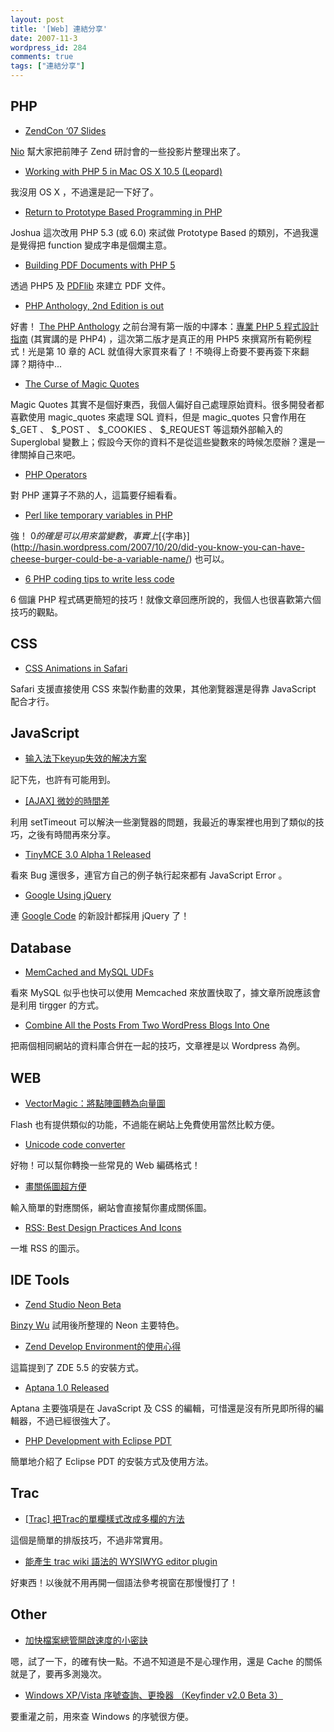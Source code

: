 ```yaml
---
layout: post
title: '[Web] 連結分享'
date: 2007-11-3
wordpress_id: 284
comments: true
tags: ["連結分享"]
---
```


<!--more-->

## PHP

* [ZendCon ‘07 Slides](http://nio.infor96.com/archives/772)

[Nio](http://nio.infor96.com/) 幫大家把前陣子 Zend 研討會的一些投影片整理出來了。

* [Working with PHP 5 in Mac OS X 10.5 (Leopard)](http://www.procata.com/blog/archives/2007/10/28/working-with-php-5-in-mac-os-x-105/)

我沒用 OS X ，不過還是記一下好了。

* [Return to Prototype Based Programming in PHP](http://personal.schmalls.com/2007/10/29/return-to-prototype-based-programming-in-php/)

Joshua 這次改用 PHP 5.3 (或 6.0) 來試做 Prototype Based 的類別，不過我還是覺得把 function 變成字串是個爛主意。

* [Building PDF Documents with PHP 5](http://www.devshed.com/c/a/PHP/Building-PDF-Documents-with-PHP-5/)

透過 PHP5 及 [PDFlib](http://www.php.net/pdf) 來建立 PDF 文件。

* [PHP Anthology, 2nd Edition is out](http://weierophinney.net/matthew/archives/148-PHP-Anthology,-2nd-Edition-is-out.html)

好書！ [The PHP Anthology](http://www.sitepoint.com/books/phpant2/) 之前台灣有第一版的中譯本：[專業 PHP 5 程式設計指南](http://tlsj.tenlong.com.tw/WebModule/BookSearch/bookSearchViewAction.do?isbn=9867529677&amp;sid=23815) (其實講的是 PHP4) ，這次第二版才是真正的用 PHP5 來撰寫所有範例程式！光是第 10 章的 ACL 就值得大家買來看了！不曉得上奇要不要再簽下來翻譯？期待中...

* [The Curse of Magic Quotes](http://mordred.niama.net/blog/?p=122)

Magic Quotes 其實不是個好東西，我個人偏好自己處理原始資料。很多開發者都喜歡使用 magic_quotes 來處理 SQL 資料，但是 magic_quotes 只會作用在 $_GET 、 $_POST 、 $_COOKIES 、 $_REQUEST 等這類外部輸入的 Superglobal 變數上；假設今天你的資料不是從這些變數來的時候怎麼辦？還是一律關掉自己來吧。  

* [PHP Operators](http://www.devshed.com/c/a/PHP/PHP-Operators/)

對 PHP 運算子不熟的人，這篇要仔細看看。

* [Perl like temporary variables in PHP](http://blog.adaniels.nl/?p=58)

強！ ${0} 的確是可以用來當變數，事實上 [${字串}](http://hasin.wordpress.com/2007/10/20/did-you-know-you-can-have-cheese-burger-could-be-a-variable-name/) 也可以。

* [6 PHP coding tips to write less code](http://www.alexatnet.com/node/100)

6 個讓 PHP 程式碼更簡短的技巧！就像文章回應所說的，我個人也很喜歡第六個技巧的觀點。



## CSS

* [CSS Animations in Safari](http://snook.ca/archives/javascript/css_animations_in_safari/)

Safari 支援直接使用 CSS 來製作動畫的效果，其他瀏覽器還是得靠 JavaScript 配合才行。 



## JavaScript

* [输入法下keyup失效的解决方案](http://realazy.org/blog/2007/10/31/solution-of-keyup-failing-when-ime-is-on/)

記下先，也許有可能用到。

* [[AJAX] 微妙的時間差](http://blog.ericsk.org/archives/800)

利用 setTimeout 可以解決一些瀏覽器的問題，我最近的專案裡也用到了類似的技巧，之後有時間再來分享。

* [TinyMCE 3.0 Alpha 1 Released](http://tinymce.moxiecode.com/punbb/viewtopic.php?id=8959)

看來 Bug 還很多，連官方自己的例子執行起來都有 JavaScript Error 。

* [Google Using jQuery](http://jquery.com/blog/2007/11/02/google-using-jquery/)

連 [Google Code](http://code.google.com/) 的新設計都採用 jQuery 了！ 



## Database

* [MemCached and MySQL UDFs](http://www.rooftopsolutions.nl/article/159)

看來 MySQL 似乎也快可以使用 Memcached 來放置快取了，據文章所說應該會是利用 tirgger 的方式。 

* [Combine All the Posts From Two WordPress Blogs Into One](http://css-tricks.com/combine-all-the-posts-from-two-wordpress-blogs-into-one/)

把兩個相同網站的資料庫合併在一起的技巧，文章裡是以 Wordpress 為例。



## WEB

* [VectorMagic：將點陣圖轉為向量圖](http://blog.gslin.org/archives/2007/10/28/1354/)

 Flash 也有提供類似的功能，不過能在網站上免費使用當然比較方便。

* [Unicode code converter](http://simonwillison.net/2007/Oct/28/ishida/)

好物！可以幫你轉換一些常見的 Web 編碼格式！

* [畫關係圖超方便](http://markchiang.blogspot.com/2007/10/blog-post_31.html)

輸入簡單的對應關係，網站會直接幫你畫成關係圖。

* [RSS: Best Design Practices And Icons](http://www.smashingmagazine.com/2007/11/02/rss-best-design-practices-and-icons/)

一堆 RSS 的圖示。 



## IDE Tools 

* [Zend Studio Neon Beta](http://www.binzywu.com/blog/2007/10/26/zend-studio-neon/)

[Binzy Wu](http://www.binzywu.com/) 試用後所整理的 Neon 主要特色。

* [Zend Develop Environment的使用心得](http://www.gaobo.info/read.php/448.htm)

這篇提到了 ZDE 5.5 的安裝方式。

* [Aptana 1.0 Released](http://blogs.pathf.com/agileajax/2007/10/aptana-10-relea.html)

Aptana 主要強項是在 JavaScript 及 CSS 的編輯，可惜還是沒有所見即所得的編輯器，不過已經很強大了。

* [PHP Development with Eclipse PDT](http://www.codejacked.com/php-development-with-eclipse-pdt/)

簡單地介紹了 Eclipse PDT 的安裝方式及使用方法。 



## Trac

* [[Trac] 把Trac的單欄樣式改成多欄的方法](http://blog.xuite.net/emisjerry/tech/14158117)

這個是簡單的排版技巧，不過非常實用。

* [能產生 trac wiki 語法的 WYSIWYG editor plugin](http://www.jeffhung.net/blog/articles/jeffhung/1023/)

好東西！以後就不用再開一個語法參考視窗在那慢慢打了！



## Other

* [加快檔案總管開啟速度的小密訣](http://blog.xuite.net/emisjerry/tech/14176639)

嗯，試了一下，的確有快一點。不過不知道是不是心理作用，還是 Cache 的關係就是了，要再多測幾次。

* [Windows XP/Vista 序號查詢、更換器 （Keyfinder v2.0 Beta 3）](http://briian.com/?p=3826)

要重灌之前，用來查 Windows 的序號很方便。 


